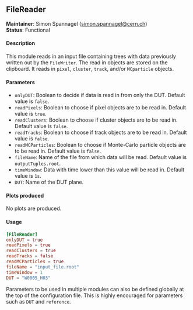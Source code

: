## FileReader
**Maintainer**: Simon Spannagel (<simon.spannagel@cern.ch>)   
**Status**: Functional   

#### Description
This module reads in an input file containing trees with data previously written out by the `FileWriter`. The read in objects are stored on the clipboard. It reads in `pixel`, `cluster`, `track`, and/or `MCparticle` objects.

#### Parameters
* `onlyDUT`: Boolean to decide if data is read in from only the DUT. Default value is `false`.
* `readPixels`: Boolean to choose if pixel objects are to be read in. Default value is `true`.
* `readClusters`: Boolean to choose if cluster objects are to be read in. Default value is `false`.
* `readTracks`: Boolean to choose if track objects are to be read in. Default value is `false`.
* `readMCParticles`: Boolean to choose if Monte-Carlo particle objects are to be read in. Default value is `false`.
* `fileName`: Name of the file from which data will be read. Default value is `outputTuples.root`.
* `timeWindow`: Data with time lower than this value will be read in. Default value is `1s`.
* `DUT`: Name of the DUT plane.

#### Plots produced
No plots are produced.

#### Usage
```toml
[FileReader]
onlyDUT = true
readPixels = true
readClusters = true
readTracks = false
readMCParticles = true
fileName = "input_file.root"
timeWindow = 1
DUT = "W0005_H03"
```
Parameters to be used in multiple modules can also be defined globally at the top of the configuration file. This is highly encouraged for parameters such as `DUT` and `reference`.
